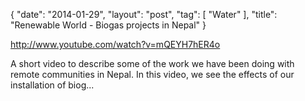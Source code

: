 {
   "date": "2014-01-29",
   "layout": "post",
   "tag": [
      "Water"
   ],
   "title": "Renewable World - Biogas projects in Nepal"
}

http://www.youtube.com/watch?v=mQEYH7hER4o  

A short video to describe some of the work we have been doing with remote communities in Nepal. In this video, we see the effects of our installation of biog...